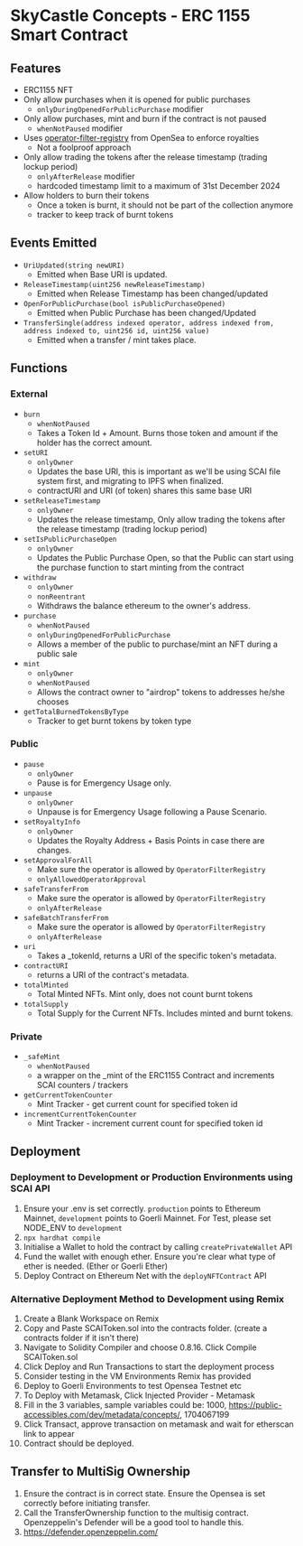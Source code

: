 # SkyCastle Concepts - ERC 1155 Smart Contract

## Features
- ERC1155 NFT
- Only allow purchases when it is opened for public purchases
    - `onlyDuringOpenedForPublicPurchase` modifier
- Only allow purchases, mint and burn if the contract is not paused
	- `whenNotPaused` modifier
- Uses [operator-filter-registry](https://github.com/ProjectOpenSea/operator-filter-registry) from OpenSea to enforce royalties
    - Not a foolproof approach
- Only allow trading the tokens after the release timestamp (trading lockup period)
	- `onlyAfterRelease` modifier
    - hardcoded timestamp limit to a maximum of 31st December 2024
- Allow holders to burn their tokens
    - Once a token is burnt, it should not be part of the collection anymore
    - tracker to keep track of burnt tokens

## Events Emitted
- `UriUpdated(string newURI)`
    - Emitted when Base URI is updated.
- `ReleaseTimestamp(uint256 newReleaseTimestamp)`
    - Emitted when Release Timestamp has been changed/updated
- `OpenForPublicPurchase(bool isPublicPurchaseOpened)`
    - Emitted when Public Purchase has been changed/Updated
- `TransferSingle(address indexed operator, address indexed from, address indexed to, uint256 id, uint256 value)`
    - Emitted when a transfer / mint takes place.

## Functions
### External
- `burn`
	- `whenNotPaused`
    - Takes a Token Id + Amount. Burns those token and amount if the holder has the correct amount.
- `setURI`
	- `onlyOwner`
    - Updates the base URI, this is important as we'll be using SCAI file system first, and migrating to IPFS when finalized.
    - contractURI and URI (of token) shares this same base URI
- `setReleaseTimestamp`
	- `onlyOwner`
    - Updates the release timestamp, Only allow trading the tokens after the release timestamp (trading lockup period)
- `setIsPublicPurchaseOpen`
    - `onlyOwner`
    - Updates the Public Purchase Open, so that the Public can start using the purchase function to start minting from the contract
- `withdraw`
	- `onlyOwner`
    - `nonReentrant`
    - Withdraws the balance ethereum to the owner's address.
- `purchase`
	- `whenNotPaused`
    - `onlyDuringOpenedForPublicPurchase`
    - Allows a member of the public to purchase/mint an NFT during a public sale
- `mint`
	- `onlyOwner`
	- `whenNotPaused`
    - Allows the contract owner to "airdrop" tokens to addresses he/she chooses
- `getTotalBurnedTokensByType`
    - Tracker to get burnt tokens by token type
### Public
- `pause`
	- `onlyOwner`
    - Pause is for Emergency Usage only.
- `unpause`
	- `onlyOwner`
    - Unpause is for Emergency Usage following a Pause Scenario.
- `setRoyaltyInfo`
	- `onlyOwner`
    - Updates the Royalty Address + Basis Points in case there are changes.
- `setApprovalForAll`
	- Make sure the operator is allowed by `OperatorFilterRegistry`
	- `onlyAllowedOperatorApproval`
- `safeTransferFrom`
	- Make sure the operator is allowed by `OperatorFilterRegistry`
	- `onlyAfterRelease`
- `safeBatchTransferFrom`
	- Make sure the operator is allowed by `OperatorFilterRegistry`
	- `onlyAfterRelease`
- `uri`
    - Takes a _tokenId, returns a URI of the specific token's metadata.
- `contractURI`
    - returns a URI of the contract's metadata.
- `totalMinted`
    - Total Minted NFTs. Mint only, does not count burnt tokens
- `totalSupply`
    - Total Supply for the Current NFTs. Includes minted and burnt tokens.

### Private
- `_safeMint`
	- `whenNotPaused`
    - a wrapper on the _mint of the ERC1155 Contract and increments SCAI counters / trackers
- `getCurrentTokenCounter`
    - Mint Tracker - get current count for specified token id
- `incrementCurrentTokenCounter`
    - Mint Tracker - increment current count for specified token id

## Deployment

### Deployment to Development or Production Environments using SCAI API
1. Ensure your .env is set correctly. `production` points to Ethereum Mainnet, `development` points to Goerli Mainnet. For Test, please set NODE_ENV to `development`
2. ```npx hardhat compile```
3. Initialise a Wallet to hold the contract by calling ```createPrivateWallet``` API
4. Fund the wallet with enough ether. Ensure you're clear what type of ether is needed. (Ether or Goerli Ether)
5. Deploy Contract on Ethereum Net with the ```deployNFTContract``` API

### Alternative Deployment Method to Development using Remix
1. Create a Blank Workspace on Remix
2. Copy and Paste SCAIToken.sol into the contracts folder. (create a contracts folder if it isn't there)
3. Navigate to Solidity Compiler and choose 0.8.16. Click Compile SCAIToken.sol
4. Click Deploy and Run Transactions to start the deployment process
5. Consider testing in the VM Environments Remix has provided
6. Deploy to Goerli Environments to test Opensea Testnet etc
7. To Deploy with Metamask, Click Injected Provider - Metamask
8. Fill in the 3 variables, sample variables could be: 1000, https://public-accessibles.com/dev/metadata/concepts/,  1704067199
9. Click Transact, approve transaction on metamask and wait for etherscan link to appear
10. Contract should be deployed.

## Transfer to MultiSig Ownership
1. Ensure the contract is in correct state. Ensure the Opensea is set correctly before initiating transfer.
2. Call the TransferOwnership function to the multisig contract. Openzeppelin's Defender will be a good tool to handle this.
3. https://defender.openzeppelin.com/